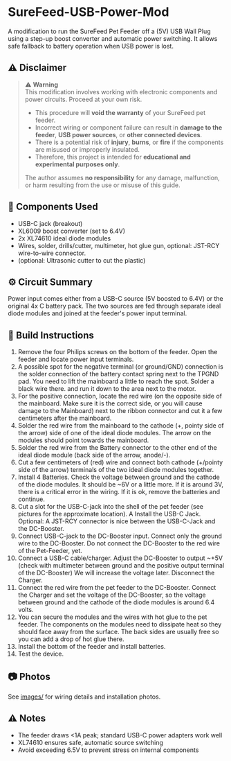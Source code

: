 # SureFeed-USB-Power-Mod
A modification to run the SureFeed Pet Feeder off a (5V) USB Wall Plug using a step-up boost converter and automatic power switching. 
It allows safe fallback to battery operation when USB power is lost.

## ⚠️ Disclaimer

> ⚠️ **Warning**  
> This modification involves working with electronic components and power circuits. Proceed at your own risk.
>
> - This procedure will **void the warranty** of your SureFeed pet feeder.  
> - Incorrect wiring or component failure can result in **damage to the feeder**, **USB power sources**, or **other connected devices**.  
> - There is a potential risk of **injury**, **burns**, or **fire** if the components are misused or improperly insulated.  
> - Therefore, this project is intended for **educational and experimental purposes only**.
>
> The author assumes **no responsibility** for any damage, malfunction, or harm resulting from the use or misuse of this guide.

## 🔧 Components Used

- USB-C jack (breakout)
- XL6009 boost converter (set to 6.4V)
- 2x XL74610 ideal diode modules
- Wires, solder, drills/cutter, multimeter, hot glue gun, optional: JST-RCY wire-to-wire connector.
- (optional: Ultrasonic cutter to cut the plastic)

## ⚙️ Circuit Summary

Power input comes either from a USB-C source (5V boosted to 6.4V) or the original 4x C battery pack. The two sources are fed through separate ideal diode modules and joined at the feeder's power input terminal.

## 📝 Build Instructions

1. Remove the four Philips screws on the bottom of the feeder. Open the feeder and locate power input terminals. 
2. A possible spot for the negative terminal (or ground/GND) connection is the solder connection of the battery contact spring next to the TPGND pad. You need to lift the mainboard a little to reach the spot. Solder a black wire there. and run it down to the area next to the motor.
3. For the positive connection, locate the red wire (on the opposite side of the mainboard. Make sure it is the correct side, or you will cause damage to the Mainboard) next to the ribbon connector and cut it a few centimeters after the mainboard.    
4. Solder the red wire from the mainboard to the cathode (+, pointy side of the arrow) side of one of the ideal diode modules. The arrow on the modules should point towards the mainboard.
5. Solder the red wire from the Battery connector to the other end of the ideal diode module (back side of the arrow, anode/-).
6. Cut a few centimeters of (red) wire and connect both cathode (+/pointy side of the arrow) terminals of the two ideal diode modules together.
7. Install 4 Batteries. Check the voltage between ground and the cathode of the diode modules. It should be ~6V or a little more. If it is around 3V, there is a critical error in the wiring. If it is ok, remove the batteries and continue.
8. Cut a slot for the USB-C-jack into the shell of the pet feeder (see pictures for the approximate location). A  Install the USB-C Jack. Optional: A JST-RCY connector is nice between the USB-C-Jack and the DC-Booster.
9. Connect USB-C-jack to the DC-Booster input. Connect only the ground wire to the DC-Booster. Do not connect the DC-Booster to the red wire of the Pet-Feeder, yet.
10. Connect a USB-C cable/charger. Adjust the DC-Booster to output ~+5V (check with multimeter between ground and the positive output terminal of the DC-Booster) We will increase the voltage later. Disconnect the Charger.
11. Connect the red wire from the pet feeder to the DC-Booster. Connect the Charger and set the voltage of the DC-Booster, so the voltage between ground and the cathode of the diode modules is around 6.4 volts.
12. You can secure the modules and the wires with hot glue to the pet feeder. The components on the modules need to dissipate heat so they should face away from the surface. The back sides are usually free so you can add a drop of hot glue there.
13. Install the bottom of the feeder and install batteries.
14. Test the device.

## 📷 Photos

See [images/](images/) for wiring details and installation photos.

## ⚠️ Notes

- The feeder draws <1A peak; standard USB-C power adapters work well
- XL74610 ensures safe, automatic source switching
- Avoid exceeding 6.5V to prevent stress on internal components